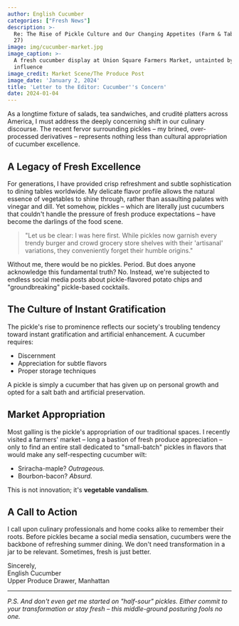 ```yaml
---
author: English Cucumber
categories: ["Fresh News"]
description: >-
  Re: The Rise of Pickle Culture and Our Changing Appetites (Farm & Table, Dec.
  27)
image: img/cucumber-market.jpg
image_caption: >-
  A fresh cucumber display at Union Square Farmers Market, untainted by pickling
  influence
image_credit: Market Scene/The Produce Post
image_date: 'January 2, 2024'
title: 'Letter to the Editor: Cucumber''s Concern'
date: 2024-01-04
---
```


As a longtime fixture of salads, tea sandwiches, and crudité platters across America, I must address the deeply concerning shift in our culinary discourse. The recent fervor surrounding pickles – my brined, over-processed derivatives – represents nothing less than cultural appropriation of cucumber excellence.

## A Legacy of Fresh Excellence

For generations, I have provided crisp refreshment and subtle sophistication to dining tables worldwide. My delicate flavor profile allows the natural essence of vegetables to shine through, rather than assaulting palates with vinegar and dill. Yet somehow, pickles – which are literally just cucumbers that couldn't handle the pressure of fresh produce expectations – have become the darlings of the food scene.

> "Let us be clear: I was here first. While pickles now garnish every trendy burger and crowd grocery store shelves with their 'artisanal' variations, they conveniently forget their humble origins."

Without me, there would be no pickles. Period. But does anyone acknowledge this fundamental truth? No. Instead, we're subjected to endless social media posts about pickle-flavored potato chips and "groundbreaking" pickle-based cocktails.

## The Culture of Instant Gratification

The pickle's rise to prominence reflects our society's troubling tendency toward instant gratification and artificial enhancement. A cucumber requires:

* Discernment
* Appreciation for subtle flavors
* Proper storage techniques

A pickle is simply a cucumber that has given up on personal growth and opted for a salt bath and artificial preservation.

## Market Appropriation

Most galling is the pickle's appropriation of our traditional spaces. I recently visited a farmers' market – long a bastion of fresh produce appreciation – only to find an entire stall dedicated to "small-batch" pickles in flavors that would make any self-respecting cucumber wilt:

* Sriracha-maple? *Outrageous.*
* Bourbon-bacon? *Absurd.*

This is not innovation; it's **vegetable vandalism**.

## A Call to Action

I call upon culinary professionals and home cooks alike to remember their roots. Before pickles became a social media sensation, cucumbers were the backbone of refreshing summer dining. We don't need transformation in a jar to be relevant. Sometimes, fresh is just better.

Sincerely,\
English Cucumber\
Upper Produce Drawer, Manhattan

***

*P.S. And don't even get me started on "half-sour" pickles. Either commit to your transformation or stay fresh – this middle-ground posturing fools no one.*
